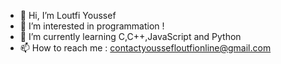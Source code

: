 - 👋 Hi, I’m Loutfi Youssef
- 👀 I’m interested in programmation !
- 🌱 I’m currently learning C,C++,JavaScript and Python
- 📫 How to reach me : contactyoussefloutfionline@gmail.com
